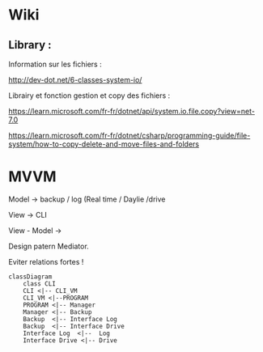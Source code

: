 # Wiki 


## Library :

Information sur les fichiers : 

http://dev-dot.net/6-classes-system-io/

Librairy et fonction gestion et copy des fichiers : 

https://learn.microsoft.com/fr-fr/dotnet/api/system.io.file.copy?view=net-7.0

https://learn.microsoft.com/fr-fr/dotnet/csharp/programming-guide/file-system/how-to-copy-delete-and-move-files-and-folders




# MVVM 


Model ->  backup / log (Real time / Daylie /drive 


View -> CLI

View - Model ->


Design patern Mediator.


Eviter relations fortes !  


```mermaid 
classDiagram 
    class CLI
    CLI <|-- CLI_VM
    CLI_VM <|--PROGRAM
    PROGRAM <|-- Manager
    Manager <|-- Backup    
    Backup  <|-- Interface Log
    Backup  <|-- Interface Drive
    Interface Log  <|--  Log    
    Interface Drive <|-- Drive
```